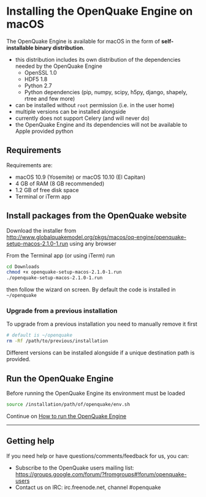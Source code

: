 # Installing the OpenQuake Engine on macOS

The OpenQuake Engine is available for macOS in the form of **self-installable binary distribution**.

- this distribution includes its own distribution of the dependencies needed by the OpenQuake Engine
    - OpenSSL 1.0
    - HDF5 1.8
    - Python 2.7
    - Python dependencies (pip, numpy, scipy, h5py, django, shapely, rtree and few more)
- can be installed without `root` permission (i.e. in the user home)
- multiple versions can be installed alongside
- currently does not support Celery (and will never do)
- the OpenQuake Engine and its dependencies will not be available to Apple provided python

## Requirements

Requirements are:

- macOS 10.9 (Yosemite) or macOS 10.10 (El Capitan)
- 4 GB of RAM (8 GB recommended)
- 1.2 GB of free disk space
- Terminal or iTerm app

## Install packages from the OpenQuake website

Download the installer from http://www.globalquakemodel.org/pkgs/macos/oq-engine/openquake-setup-macos-2.1.0-1.run using any browser

From the Terminal app (or using iTerm) run

```bash
cd Downloads
chmod +x openquake-setup-macos-2.1.0-1.run
./openquake-setup-macos-2.1.0-1.run
```
then follow the wizard on screen. By default the code is installed in `~/openquake`

### Upgrade from a previous installation

To upgrade from a previous installation you need to manually remove it first

```bash
# default is ~/openquake
rm -Rf /path/to/previous/installation
```
Different versions can be installed alongside if a unique destination path is provided.


## Run the OpenQuake Engine

Before running the OpenQuake Engine its environment must be loaded

```bash
source /installation/path/of/openquake/env.sh
```

Continue on [How to run the OpenQuake Engine](../running/unix.md)

***

## Getting help
If you need help or have questions/comments/feedback for us, you can:
  * Subscribe to the OpenQuake users mailing list: https://groups.google.com/forum/?fromgroups#!forum/openquake-users
  * Contact us on IRC: irc.freenode.net, channel #openquake
